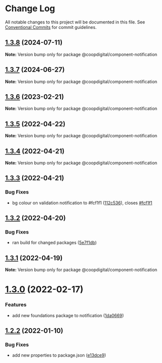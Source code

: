 # Change Log

All notable changes to this project will be documented in this file.
See [Conventional Commits](https://conventionalcommits.org) for commit guidelines.

## [1.3.8](https://github.com/coopdigital/coop-frontend/compare/@coopdigital/component-notification@1.3.7...@coopdigital/component-notification@1.3.8) (2024-07-11)

**Note:** Version bump only for package @coopdigital/component-notification





## [1.3.7](https://github.com/coopdigital/coop-frontend/compare/@coopdigital/component-notification@1.3.6...@coopdigital/component-notification@1.3.7) (2024-06-27)

**Note:** Version bump only for package @coopdigital/component-notification





## [1.3.6](https://github.com/coopdigital/coop-frontend/compare/@coopdigital/component-notification@1.3.5...@coopdigital/component-notification@1.3.6) (2023-02-21)

**Note:** Version bump only for package @coopdigital/component-notification





## [1.3.5](https://github.com/coopdigital/coop-frontend/compare/@coopdigital/component-notification@1.3.4...@coopdigital/component-notification@1.3.5) (2022-04-22)

**Note:** Version bump only for package @coopdigital/component-notification





## [1.3.4](https://github.com/coopdigital/coop-frontend/compare/@coopdigital/component-notification@1.3.3...@coopdigital/component-notification@1.3.4) (2022-04-21)

**Note:** Version bump only for package @coopdigital/component-notification





## [1.3.3](https://github.com/coopdigital/coop-frontend/compare/@coopdigital/component-notification@1.3.2...@coopdigital/component-notification@1.3.3) (2022-04-21)


### Bug Fixes

* bg colour on validation notification to #fcf1f1 ([112c536](https://github.com/coopdigital/coop-frontend/commit/112c53672dded1a1cc440a8b49a4a9067073c437)), closes [#fcf1f1](https://github.com/coopdigital/coop-frontend/issues/fcf1f1)





## [1.3.2](https://github.com/coopdigital/coop-frontend/compare/@coopdigital/component-notification@1.3.1...@coopdigital/component-notification@1.3.2) (2022-04-20)


### Bug Fixes

* ran build for changed packages ([5e7f1db](https://github.com/coopdigital/coop-frontend/commit/5e7f1dbdf38ca13b8233b81f72d3725b8a47d834))





## [1.3.1](https://github.com/coopdigital/coop-frontend/compare/@coopdigital/component-notification@1.3.0...@coopdigital/component-notification@1.3.1) (2022-04-19)

**Note:** Version bump only for package @coopdigital/component-notification





# [1.3.0](https://github.com/coopdigital/coop-frontend/compare/@coopdigital/component-notification@1.2.2...@coopdigital/component-notification@1.3.0) (2022-02-17)


### Features

* add new foundations package to notification ([1da0669](https://github.com/coopdigital/coop-frontend/commit/1da0669df566abe29d1f14d8ddf300e57b944b60))





## [1.2.2](https://github.com/coopdigital/coop-frontend/compare/@coopdigital/component-notification@1.2.1...@coopdigital/component-notification@1.2.2) (2022-01-10)


### Bug Fixes

* add new properties to package.json ([e13dce9](https://github.com/coopdigital/coop-frontend/commit/e13dce94798600b80da4d0183ce96331b91c72aa))
